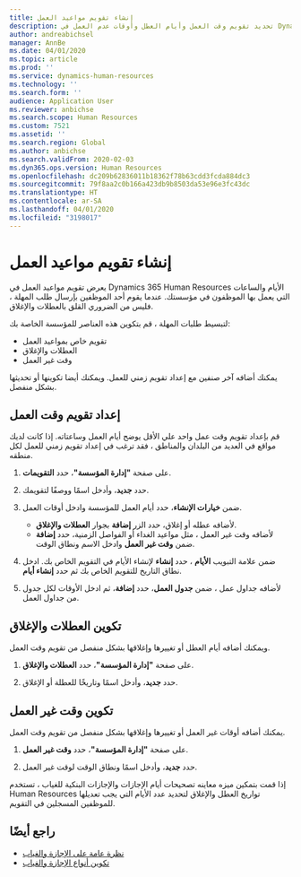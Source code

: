 ```yaml
---
title: إنشاء تقويم مواعيد العمل
description: تحديد تقويم وقت العمل وأيام العطل وأوقات عدم العمل في Dynamics 365 Human Resources.
author: andreabichsel
manager: AnnBe
ms.date: 04/01/2020
ms.topic: article
ms.prod: ''
ms.service: dynamics-human-resources
ms.technology: ''
ms.search.form: ''
audience: Application User
ms.reviewer: anbichse
ms.search.scope: Human Resources
ms.custom: 7521
ms.assetid: ''
ms.search.region: Global
ms.author: anbichse
ms.search.validFrom: 2020-02-03
ms.dyn365.ops.version: Human Resources
ms.openlocfilehash: dc209b62836011b18362f78b63cdd3fcda884dc3
ms.sourcegitcommit: 79f8aa2c0b166a423db9b8503da53e96e3fc43dc
ms.translationtype: HT
ms.contentlocale: ar-SA
ms.lasthandoff: 04/01/2020
ms.locfileid: "3198017"
---
```

# <a name="create-a-working-time-calendar"></a>إنشاء تقويم مواعيد العمل

يعرض تقويم مواعيد العمل في Dynamics 365 Human Resources الأيام والساعات التي يعمل بها الموظفون في مؤسستك. عندما يقوم أحد الموظفين بإرسال طلب المهلة ، فليس من الضروري القلق بالعطلات والإغلاق.

لتبسيط طلبات المهلة ، قم بتكوين هذه العناصر للمؤسسة الخاصة بك:

- تقويم خاص بمواعيد العمل
- العطلات والإغلاق
- وقت غير العمل

يمكنك أضافه آخر صنفين مع إعداد تقويم زمني للعمل. ويمكنك أيضا تكوينها أو تحديثها بشكل منفصل.

## <a name="set-up-a-working-time-calendar"></a>إعداد تقويم وقت العمل

قم بإعداد تقويم وقت عمل واحد علي الأقل يوضح أيام العمل وساعتاته. إذا كانت لديك مواقع في العديد من البلدان والمناطق ، فقد ترغب في إعداد تقويم زمني للعمل لكل منطقه.

1. على صفحة **"إدارة المؤسسة"**، حدد **التقويمات**.

2. حدد **جديد**، وأدخل اسمًا ووصفًا لتقويمك.

3. ضمن **خيارات الإنشاء**، حدد أيام العمل للمؤسسة وادخل أوقات العمل. 
   - لأضافه عطله أو إغلاق، حدد الزر **إضافة** بجوار **العطلات والإغلاق**.
   - لأضافه وقت غير العمل ، مثل مواعيد الغداء أو الفواصل الزمنية، حدد **إضافة** ضمن **وقت غير العمل** وادخل الاسم ونطاق الوقت.

4. ضمن علامة التبويب **الأيام** ، حدد **إنشاء** لإنشاء الأيام في التقويم الخاص بك. ادخل نطاق التاريخ للتقويم الخاص بك ثم حدد **إنشاء أيام**.

5. لأضافه جداول عمل ، ضمن **جدول العمل**، حدد **إضافة**، ثم ادخل الأوقات لكل جدول من جداول العمل.

## <a name="configure-holidays-and-closures"></a>تكوين العطلات والإغلاق

ويمكنك أضافه أيام العطل أو تغييرها وإغلاقها بشكل منفصل من تقويم وقت العمل.

1. على صفحة **"إدارة المؤسسة"**، حدد **العطلات والإغلاق**.

2. حدد **جديد**، وأدخل اسمًا وتاريخًا للعطلة أو الإغلاق.

## <a name="configure-non-work-time"></a>تكوين وقت غير العمل

يمكنك أضافه أوقات غير العمل أو تغييرها وإغلاقها بشكل منفصل من تقويم وقت العمل.

1. على صفحة **"إدارة المؤسسة"**، حدد **وقت غير العمل**.

2. حدد **جديد**، وأدخل اسمًا ونطاق الوقت لوقت غير العمل.

إذا قمت بتمكين ميزه معاينه تصحيحات أيام الإجازات والإجازات البنكية للغياب ، تستخدم Human Resources تواريخ العطل والإغلاق لتحديد عدد الأيام التي يجب تعديلها للموظفين المسجلين في التقويم.

## <a name="see-also"></a>راجع أيضًا

- [نظرة عامة على الإجازة والغياب](hr-leave-and-absence-overview.md)
- [تكوين أنواع الإجازة والغياب](hr-leave-and-absence-types.md)
